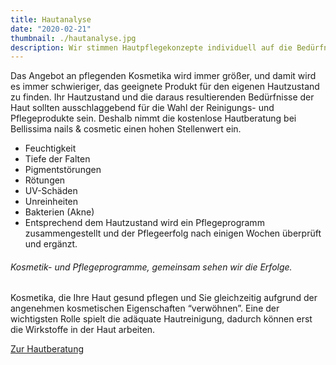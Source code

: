 ```yaml
---
title: Hautanalyse
date: "2020-02-21"
thumbnail: ./hautanalyse.jpg
description: Wir stimmen Hautpflegekonzepte individuell auf die Bedürfnisse Ihrer Haut ab!
---
```


Das Angebot an pflegenden Kosmetika wird immer größer, und damit wird es immer schwieriger, das geeignete Produkt für den eigenen Hautzustand zu finden. Ihr Hautzustand und die daraus resultierenden Bedürfnisse der Haut sollten ausschlaggebend für die Wahl der Reinigungs- und Pflegeprodukte sein. Deshalb nimmt
die kostenlose Hautberatung bei Bellissima nails & cosmetic einen hohen Stellenwert ein.

- Feuchtigkeit
- Tiefe der Falten
- Pigmentstörungen
- Rötungen
- UV-Schäden
- Unreinheiten
- Bakterien (Akne)
- Entsprechend dem Hautzustand wird ein Pflegeprogramm zusammengestellt und der Pflegeerfolg nach einigen Wochen überprüft und ergänzt.

###### Kosmetik- und Pflegeprogramme, gemeinsam sehen wir die Erfolge.

Kosmetika, die Ihre Haut gesund pflegen und Sie gleichzeitig aufgrund der angenehmen kosmetischen Eigenschaften “verwöhnen”.
Eine der wichtigsten Rolle spielt die adäquate Hautreinigung, dadurch können erst die Wirkstoffe in der Haut arbeiten.

<a class="button primary large" href="https://hauttest.picbe.de/public/pid/2856" target="_blank">Zur Hautberatung</a>
